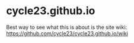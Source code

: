 # cycle23.github.io

Best way to see what this is about is the site wiki: https://github.com/cycle23/cycle23.github.io/wiki
